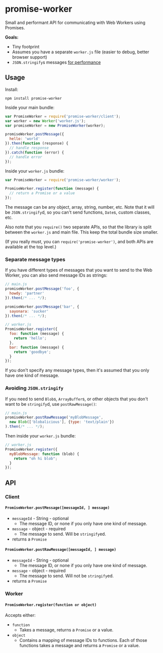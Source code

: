promise-worker
====

Small and performant API for communicating with Web Workers using Promises.

**Goals:**

 * Tiny footprint
 * Assumes you have a separate `worker.js` file (easier to debug, better browser support)
 * `JSON.stringify`s messages [for performance](http://blog.nparashuram.com/2016/02/using-webworkers-to-make-react-faster.html)

Usage
---

Install:

    npm install promise-worker

Inside your main bundle:

```js
var PromiseWorker = require('promise-worker/client');
var worker = new Worker('worker.js');
var promiseWorker = new PromiseWorker(worker);

promiseWorker.postMessage({
  hello: 'world'
}).then(function (response) {
  // handle response
}).catch(function (error) {
  // handle error
});
```

Inside your `worker.js` bundle:

```js
var PromiseWorker = require('promise-worker/worker');

PromiseWorker.register(function (message) {
  // return a Promise or a value
});
```

The message can be any object, array, string, number, etc. Note that it will be `JSON.stringify`d, so you
can't send functions, `Date`s, custom classes, etc.

Also note that you `require()` two separate APIs, so that the library is split
between the `worker.js` and main file. This keep the total bundle size smaller.

(If you really must, you can `require('promise-worker')`, and both APIs are
available at the top level.)

### Separate message types

If you have different types of messages that you want to send to the Web Worker,
you can also send message IDs as strings:

```js
// main.js
promiseWorker.postMessage('foo', {
  howdy: 'partner'
}).then(/* ... */);

promiseWorker.postMessage('bar', {
  sayonara: 'sucker'
}).then(/* ... */);
```

```js
// worker.js
PromiseWorker.register({
  foo: function (message) {
    return 'hello';
  },
  bar: function (message) {
    return 'goodbye';
  }
});
```

If you don't specify any message types, then it's assumed that you only have
one kind of message.

### Avoiding `JSON.stringify`

If you need to send `Blob`s, `ArrayBuffer`s, or other objects that you don't
want to be `stringify`d, use `postRawMessage()`:

```js
// main.js
promiseWorker.postRawMessage('myBlobMessage', 
  new Blob(['blobalicious'], {type: 'text/plain'})
).then(/* ... */);

```

Then inside your `worker.js` bundle:

```js
// worker.js
PromiseWorker.register({
  myBlobMessage: function (blob) {
    return "oh hi blob";
  }
});
```

API
---

### Client

#### `PromiseWorker.postMessage([messageId, ] message)`

* `messageId` - String - optional
  * The message ID, or none if you only have one kind of message.
* `message` - object - required
  * The message to send. Will be `stringify`ed.
* returns a `Promise`

#### `PromiseWorker.postRawMessage([messageId, ] message)`

* `messageId` - String - optional
  * The message ID, or none if you only have one kind of message.
* `message` - object - required
  * The message to send. Will not be `stringify`ed.
* returns a `Promise`

### Worker

#### `PromiseWorker.register(function or object)`

Accepts either:

* `function`
  * Takes a message, returns a `Promise` or a value.
* `object`
  * Contains a mapping of message IDs to functions. Each of those functions takes a message and returns a `Promise` or a value.
